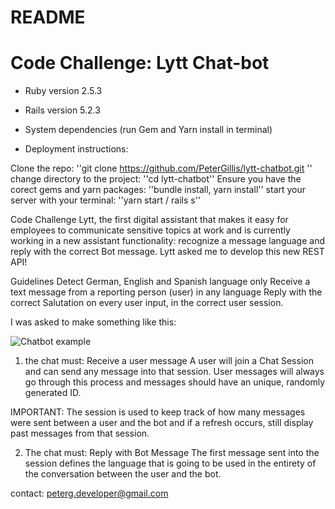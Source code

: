 # README

# Code Challenge: Lytt Chat-bot

* Ruby version 2.5.3

* Rails version 5.2.3

* System dependencies (run Gem and Yarn install in terminal)

* Deployment instructions:

Clone the repo:
''git clone https://github.com/PeterGillis/lytt-chatbot.git
''
change directory to the project:
''cd lytt-chatbot''
Ensure you have the corect gems and yarn packages:
''bundle install, yarn install''
start your server with your terminal:
''yarn start / rails s''

Code Challenge
Lytt, the first digital assistant that makes it easy for employees to communicate sensitive topics at work and is currently working in a new assistant functionality: recognize a message language and reply with the correct Bot message. Lytt asked me to develop this new REST API!

Guidelines
Detect German, English and Spanish language only
Receive a text message from a reporting person (user) in any language
Reply with the correct Salutation on every user input, in the correct user session.

I was asked to make something like this:

<img src="https://camo.githubusercontent.com/95baf7619294bc868de2bf31883be2704b32e115/68747470733a2f2f692e696d6775722e636f6d2f753538537434582e706e67" alt="Chatbot example">

1. the chat must:
Receive a user message
A user will join a Chat Session and can send any message into that session. User messages will always go through this process and messages should have an unique, randomly generated ID.

 IMPORTANT: The session is used to keep track of how many messages were sent between a user and the bot and if a refresh occurs, still display past messages from that session.

2. The chat must:
Reply with Bot Message
The first message sent into the session defines the language that is going to be used in the entirety of the conversation between the user and the bot.

contact: peterg.developer@gmail.com
